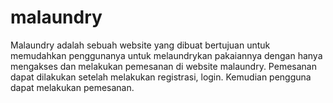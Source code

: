 # malaundry
Malaundry adalah sebuah website yang dibuat bertujuan untuk memudahkan penggunanya untuk melaundrykan pakaiannya dengan hanya mengakses dan melakukan pemesanan di website malaundry. Pemesanan dapat dilakukan setelah melakukan registrasi, login. Kemudian pengguna dapat melakukan pemesanan.
